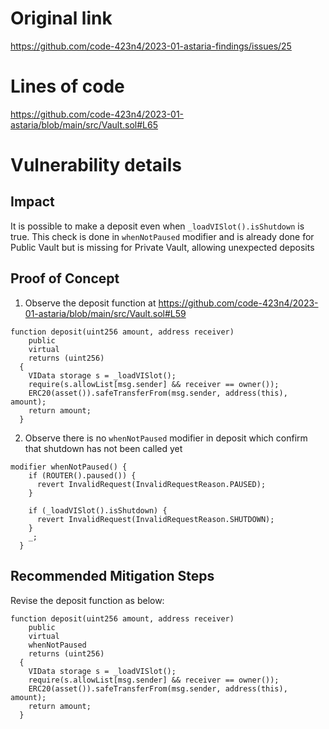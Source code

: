 # Original link
https://github.com/code-423n4/2023-01-astaria-findings/issues/25
# Lines of code

https://github.com/code-423n4/2023-01-astaria/blob/main/src/Vault.sol#L65


# Vulnerability details

## Impact
It is possible to make a deposit even when `_loadVISlot().isShutdown` is true. This check is done in `whenNotPaused` modifier and is already done for Public Vault but is missing for Private Vault, allowing unexpected deposits

## Proof of Concept
1. Observe the deposit function at https://github.com/code-423n4/2023-01-astaria/blob/main/src/Vault.sol#L59

```
function deposit(uint256 amount, address receiver)
    public
    virtual
    returns (uint256)
  {
    VIData storage s = _loadVISlot();
    require(s.allowList[msg.sender] && receiver == owner());
    ERC20(asset()).safeTransferFrom(msg.sender, address(this), amount);
    return amount;
  }
```

2. Observe there is no `whenNotPaused` modifier in deposit which confirm that shutdown has not been called yet

```
modifier whenNotPaused() {
    if (ROUTER().paused()) {
      revert InvalidRequest(InvalidRequestReason.PAUSED);
    }

    if (_loadVISlot().isShutdown) {
      revert InvalidRequest(InvalidRequestReason.SHUTDOWN);
    }
    _;
  }
```

## Recommended Mitigation Steps
Revise the deposit function as below:

```
function deposit(uint256 amount, address receiver)
    public
    virtual 
    whenNotPaused
    returns (uint256)
  {
    VIData storage s = _loadVISlot();
    require(s.allowList[msg.sender] && receiver == owner());
    ERC20(asset()).safeTransferFrom(msg.sender, address(this), amount);
    return amount;
  }
```
